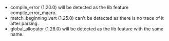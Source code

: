 * compile_error (1.20.0) will be detected as the lib feature compile_error_macro.
* match_beginning_vert (1.25.0) can't be detected as there is no trace of it after parsing.
* global_allocator (1.28.0) will be detected as the lib feature with the same name.
